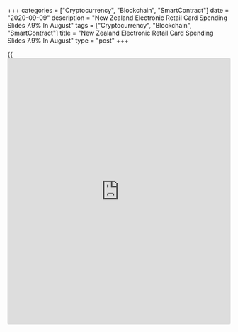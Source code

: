 +++
categories = ["Cryptocurrency", "Blockchain", "SmartContract"]
date = "2020-09-09"
description = "New Zealand Electronic Retail Card Spending Slides 7.9% In August"
tags = ["Cryptocurrency", "Blockchain", "SmartContract"]
title = "New Zealand Electronic Retail Card Spending Slides 7.9% In August"
type = "post"
+++

{{<iframe id="large-banner" src="https://www.bounty.group/#slide=27.0" width="100%" height="600" scrolling="no" style="border: 0px solid rgb(216, 221, 230); border-radius: 3px;">}}

The value of retail electronic card transactions in New Zealand was down
a seasonally adjusted 7.9 percent on month in August, Statistics New
Zealand said on Thursday- following the 1.2 percent increase in July.

On a yearly basis, retail card transactions dipped 0.8 percent after
jumping 11.4 percent in the previous month.

Spending in the core retail industries, which excludes the automotive
industry, advanced an annual 1.4 percent.

The total value of electronic card spending, including the two non-
retail categories (services and other non-retail) was down NZ$411
million (5.3 percent) compared with August 2019.

For comments and feedback [contact](https://www.playgroundfx.com/contact/): editorial@rtt[news](https://www.letsplayfx.com/blog/forex-news-website/).com

[Economic News][1]

 **What parts of the world are seeing the best (and worst) economic
performances lately? Click[here][2] to check out our [Econ Scorecard][2]
and find out! See up-to-the-moment [ranking](https://www.playgroundfx.com/blog/crypto-exchange-ranking/)s for the best and worst
performers in [GDP][3], [unemployment rate][4], [inflation][2] and much
more.**

   1. www.rtt[news](https://www.letsplayfx.com/blog/forex-news-website/).com/Content/EconomicNews.aspx
   2. www.rtt[news](https://www.letsplayfx.com/blog/forex-news-website/).com/economic-scorecard/world-rank/CPI/highest-performance.aspx
   3. www.rtt[news](https://www.letsplayfx.com/blog/forex-news-website/).com/economic-scorecard/world-rank/GDP/highest-performance.aspx
   4. www.rtt[news](https://www.letsplayfx.com/blog/forex-news-website/).com/economic-scorecard/world-rank/unemployment-rate/lowest-performance.aspx